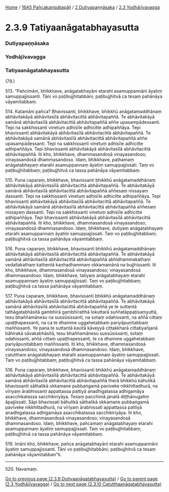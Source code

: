 
[Home](/) / [16A5 Pañcakanipātapāḷi](/tipitaka/16A5.md) / [2 Dutiyapaṇṇāsaka](/tipitaka/16A5/2.md) / [2.3 Yodhājīvavagga](/tipitaka/16A5/2/2.3.md)

# 2.3.9 Tatiyaanāgatabhayasutta

### Dutiyapaṇṇāsaka

### Yodhājīvavagga

### Tatiyaanāgatabhayasutta

(79.)

513\. “Pañcimāni, bhikkhave, anāgatabhayāni etarahi asamuppannāni āyatiṃ samuppajjissanti. Tāni vo paṭibujjhitabbāni; paṭibujjhitvā ca tesaṃ pahānāya vāyamitabbaṃ.

514\. Katamāni pañca? Bhavissanti, bhikkhave, bhikkhū anāgatamaddhānaṃ abhāvitakāyā abhāvitasīlā abhāvitacittā abhāvitapaññā. Te abhāvitakāyā samānā abhāvitasīlā abhāvitacittā abhāvitapaññā aññe upasampādessanti. Tepi na sakkhissanti vinetuṃ adhisīle adhicitte adhipaññāya. Tepi bhavissanti abhāvitakāyā abhāvitasīlā abhāvitacittā abhāvitapaññā. Te abhāvitakāyā samānā abhāvitasīlā abhāvitacittā abhāvitapaññā aññe upasampādessanti. Tepi na sakkhissanti vinetuṃ adhisīle adhicitte adhipaññāya. Tepi bhavissanti abhāvitakāyā abhāvitasīlā abhāvitacittā abhāvitapaññā. Iti kho, bhikkhave, dhammasandosā vinayasandoso; vinayasandosā dhammasandoso. Idaṃ, bhikkhave, paṭhamaṃ anāgatabhayaṃ etarahi asamuppannaṃ āyatiṃ samuppajjissati. Taṃ vo paṭibujjhitabbaṃ; paṭibujjhitvā ca tassa pahānāya vāyamitabbaṃ.

515\. Puna caparaṃ, bhikkhave, bhavissanti bhikkhū anāgatamaddhānaṃ abhāvitakāyā abhāvitasīlā abhāvitacittā abhāvitapaññā. Te abhāvitakāyā samānā abhāvitasīlā abhāvitacittā abhāvitapaññā aññesaṃ nissayaṃ dassanti. Tepi na sakkhissanti vinetuṃ adhisīle adhicitte adhipaññāya. Tepi bhavissanti abhāvitakāyā abhāvitasīlā abhāvitacittā abhāvitapaññā. Te abhāvitakāyā samānā abhāvitasīlā abhāvitacittā abhāvitapaññā aññesaṃ nissayaṃ dassanti. Tepi na sakkhissanti vinetuṃ adhisīle adhicitte adhipaññāya. Tepi bhavissanti abhāvitakāyā abhāvitasīlā abhāvitacittā abhāvitapaññā. Iti kho, bhikkhave, dhammasandosā vinayasandoso; vinayasandosā dhammasandoso. Idaṃ, bhikkhave, dutiyaṃ anāgatabhayaṃ etarahi asamuppannaṃ āyatiṃ samuppajjissati. Taṃ vo paṭibujjhitabbaṃ; paṭibujjhitvā ca tassa pahānāya vāyamitabbaṃ.

516\. Puna caparaṃ, bhikkhave, bhavissanti bhikkhū anāgatamaddhānaṃ abhāvitakāyā abhāvitasīlā abhāvitacittā abhāvitapaññā. Te abhāvitakāyā samānā abhāvitasīlā abhāvitacittā abhāvitapaññā abhidhammakathaṃ vedallakathaṃ kathentā kaṇhadhammaṃ okkamamānā na bujjhissanti. Iti kho, bhikkhave, dhammasandosā vinayasandoso; vinayasandosā dhammasandoso. Idaṃ, bhikkhave, tatiyaṃ anāgatabhayaṃ etarahi asamuppannaṃ āyatiṃ samuppajjissati. Taṃ vo paṭibujjhitabbaṃ; paṭibujjhitvā ca tassa pahānāya vāyamitabbaṃ.

517\. Puna caparaṃ, bhikkhave, bhavissanti bhikkhū anāgatamaddhānaṃ abhāvitakāyā abhāvitasīlā abhāvitacittā abhāvitapaññā. Te abhāvitakāyā samānā abhāvitasīlā abhāvitacittā abhāvitapaññā ye te suttantā tathāgatabhāsitā gambhīrā gambhīratthā lokuttarā suññatāppaṭisaṃyuttā, tesu bhaññamānesu na sussūsissanti, na sotaṃ odahissanti, na aññā cittaṃ upaṭṭhapessanti, na ca te dhamme uggahetabbaṃ pariyāpuṇitabbaṃ maññissanti. Ye pana te suttantā kavitā kāveyyā cittakkharā cittabyañjanā bāhirakā sāvakabhāsitā, tesu bhaññamānesu sussūsissanti, sotaṃ odahissanti, aññā cittaṃ upaṭṭhapessanti, te ca dhamme uggahetabbaṃ pariyāpuṇitabbaṃ maññissanti. Iti kho, bhikkhave, dhammasandosā vinayasandoso; vinayasandosā dhammasandoso. Idaṃ, bhikkhave, catutthaṃ anāgatabhayaṃ etarahi asamuppannaṃ āyatiṃ samuppajjissati. Taṃ vo paṭibujjhitabbaṃ; paṭibujjhitvā ca tassa pahānāya vāyamitabbaṃ.

518\. Puna caparaṃ, bhikkhave, bhavissanti bhikkhū anāgatamaddhānaṃ abhāvitakāyā abhāvitasīlā abhāvitacittā abhāvitapaññā. Te abhāvitakāyā samānā abhāvitasīlā abhāvitacittā abhāvitapaññā therā bhikkhū bāhulikā bhavissanti sāthalikā okkamane pubbaṅgamā paviveke nikkhittadhurā, na vīriyaṃ ārabhissanti appattassa pattiyā anadhigatassa adhigamāya asacchikatassa sacchikiriyāya. Tesaṃ pacchimā janatā diṭṭhānugatiṃ āpajjissati. Sāpi bhavissati bāhulikā sāthalikā okkamane pubbaṅgamā paviveke nikkhittadhurā, na vīriyaṃ ārabhissati appattassa pattiyā anadhigatassa adhigamāya asacchikatassa sacchikiriyāya. Iti kho, bhikkhave, dhammasandosā vinayasandoso; vinayasandosā dhammasandoso. Idaṃ, bhikkhave, pañcamaṃ anāgatabhayaṃ etarahi asamuppannaṃ āyatiṃ samuppajjissati. Taṃ vo paṭibujjhitabbaṃ; paṭibujjhitvā ca tassa pahānāya vāyamitabbaṃ.

519\. Imāni kho, bhikkhave, pañca anāgatabhayāni etarahi asamuppannāni āyatiṃ samuppajjissanti. Tāni vo paṭibujjhitabbāni; paṭibujjhitvā ca tesaṃ pahānāya vāyamitabban”ti.

---

520\. Navamaṃ.



[Go to previous page (2.3.8 Dutiyaanāgatabhayasutta)](/tipitaka/16A5/2/2.3/2.3.8.md) / [Go to parent page (2.3 Yodhājīvavagga)](/tipitaka/16A5/2/2.3.md) / [Go to next page (2.3.10 Catutthaanāgatabhayasutta)](/tipitaka/16A5/2/2.3/2.3.10.md)



